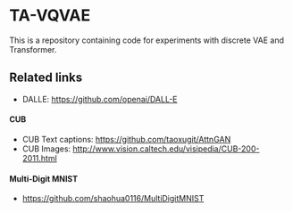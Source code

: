 # TA-VQVAE

This is a repository containing code for experiments with discrete VAE and Transformer.


## Related links

- DALLE: https://github.com/openai/DALL-E

#### CUB

- CUB Text captions: https://github.com/taoxugit/AttnGAN
- CUB Images: http://www.vision.caltech.edu/visipedia/CUB-200-2011.html

#### Multi-Digit MNIST

- https://github.com/shaohua0116/MultiDigitMNIST
